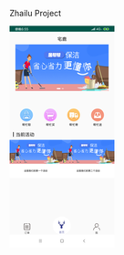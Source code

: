 Zhailu Project

![ZhailuProjectTest001](https://github.com/18668197127/ZhailuProjectTest001/blob/master/zhailu.png)
